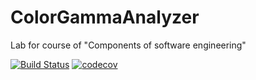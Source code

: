 # ColorGammaAnalyzer
Lab for course of "Components of software engineering"

[![Build Status](https://travis-ci.org/yarikzgurovskiy/ColorGammaAnalyzer.svg?branch=master)](https://travis-ci.org/yarikzgurovskiy/ColorGammaAnalyzer)
[![codecov](https://codecov.io/gh/yarikzgurovskiy/ColorGammaAnalyzer/branch/master/graph/badge.svg)](https://codecov.io/gh/yarikzgurovskiy/ColorGammaAnalyzer)
